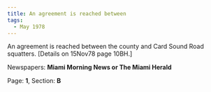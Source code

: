 ```yaml
---  
title: An agreement is reached between  
tags:  
  - May 1978  
---  
```

  
An agreement is reached between the county and Card Sound Road squatters. [Details on 15Nov78 page 10BH.]  
  
Newspapers: **Miami Morning News or The Miami Herald**  
  
Page: **1**, Section: **B** 

